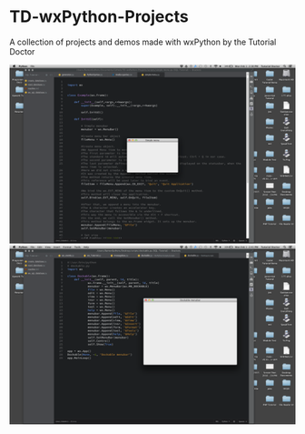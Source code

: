 # TD-wxPython-Projects
A collection of projects and demos made with wxPython by the Tutorial Doctor

![](https://github.com/TutorialDoctor/TD-wxPython-Projects/blob/master/images/simple_menu.png)
![](https://github.com/TutorialDoctor/TD-wxPython-Projects/blob/master/images/dockable.png)
